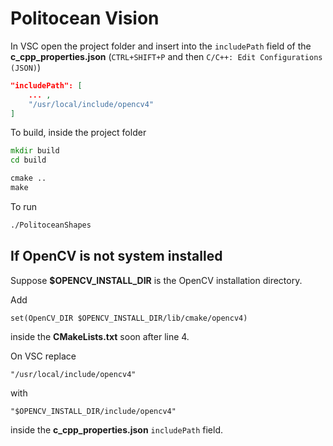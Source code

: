 # Politocean Vision

In VSC open the project folder and insert into the `includePath` field of the __c_cpp_properties.json__ (`CTRL+SHIFT+P` and then `C/C++: Edit Configurations (JSON)`)

```json
"includePath": [
    ... ,
    "/usr/local/include/opencv4"
]
```

To build, inside the project folder

```bat
mkdir build
cd build

cmake ..
make
```

To run

```bat
./PolitoceanShapes
```

## If OpenCV is not system installed

Suppose **$OPENCV_INSTALL_DIR** is the OpenCV installation directory.

Add

`set(OpenCV_DIR $OPENCV_INSTALL_DIR/lib/cmake/opencv4)`

inside the __CMakeLists.txt__ soon after line 4.

On VSC replace

`"/usr/local/include/opencv4"`

with

`"$OPENCV_INSTALL_DIR/include/opencv4"`

inside the __c_cpp_properties.json__ `includePath` field.
